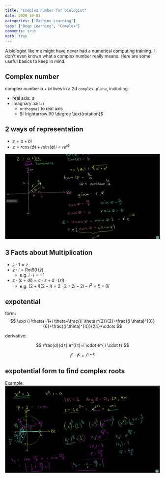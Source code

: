 ```yaml
---
title: "Complex number for biologist"
date: 2020-10-01
categories: ["Machine Learning"]
tags: ["Deep Learning", "Complex"]
comments: true
math: true
---
```


A biologist like me might have never had a numerical computing training. I don't even known what a complex number really means. Here are some useful basics to keep in mind.

## Complex number

complex number $a+bi$ lives in a 2d `complex plane`, including  

- real axis: $a$
- imagnary axis: $i$
  - `orthognal` to real axis 
  - $i \rightarrow 90 \degree \text{rotation}$


## 2 ways of representation 

- $z = a + bi$
- $z = r \cos(\phi) + r \sin(\phi) i = r e^{i \phi}$

![representation](/images/ml/complexnumber.png)

## 3 Facts about Multiplication

- $z \cdot 1 = z$
- $z \cdot i = \operatorname{Rot90}(z)$
  -  e.g. $i \cdot i = -1$
- $z \cdot ( c + di) = c \cdot z + d \cdot (zi)$
  - e.g. $(2+i)(2-i) = 2 \cdot 2 + 2i -2i - i^2 = 5 + 0i$


## expotential

form:
$$
\exp (i \theta)=1+i \theta+\frac{(i \theta)^{2}}{2}+\frac{(i \theta)^{3}}{6}+\frac{(i \theta)^{4}}{24}+\cdots
$$

derivative:

$$
\frac{d}{d t} e^{i t}=i \cdot e^{ i \cdot t}
$$


$$
i^n \cdot i^k = i^{n+k}
$$


## expotential form to find complex roots

Example:  
![representation2](/images/ml/complexnumber2.png)